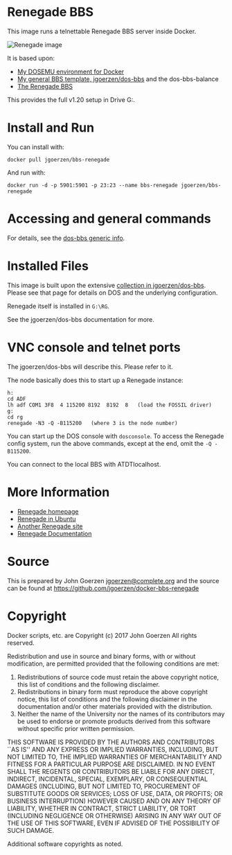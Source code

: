 # Renegade BBS

This image runs a telnettable Renegade BBS server inside Docker.

![Renegade image](https://raw.githubusercontent.com/jgoerzen/docker-bbs-renegade/master/renegade-login.png)

It is based upon:

 - [My DOSEMU environment for Docker](https://github.com/jgoerzen/docker-dosemu)
 - [My general BBS template, jgoerzen/dos-bbs](https://github.com/jgoerzen/docker-dos-bbs) and the dos-bbs-balance
 - [The Renegade BBS](http://renegadebbs.info)

This provides the full v1.20 setup in Drive G:.

# Install and Run

You can install with:

    docker pull jgoerzen/bbs-renegade

And run with:

    docker run -d -p 5901:5901 -p 23:23 --name bbs-renegade jgoerzen/bbs-renegade

# Accessing and general commands

For details, see the [dos-bbs generic info](https://github.com/jgoerzen/docker-dos-bbs).

# Installed Files

This image is built upon the extensive [collection in jgoerzen/dos-bbs](https://github.com/jgoerzen/docker-dos-bbs).
Please see that page for details on DOS and the underlying configuration.

Renegade itself is installed in `G:\RG`.

See the jgoerzen/dos-bbs documentation for more.

# VNC console and telnet ports

The jgoerzen/dos-bbs will describe this.  Please refer to it.

The node basically does this to start up a Renegade instance:

    h:
    cd ADF
    lh adf COM1 3F8  4 115200 8192  8192  8   (load the FOSSIL driver)
    g:
    cd rg
    renegade -N3 -Q -B115200   (where 3 is the node number)

You can start up the DOS console with `dosconsole`.  To access the Renegade
config system, run the above commands, except at the end, omit the `-Q -B115200`.

You can connect to the local BBS with ATDTlocalhost.

# More Information

 - [Renegade homepage](http://www.renegadebbs.info/)
 - [Renegade in Ubuntu](http://www.instructables.com/id/Renegade-BBS-in-Ubuntu-Linux-Telnet-Multi-Node/)
 - [Another Renegade site](http://www.redditmirror.cc/cache/websites/geek.phatus.com_9stap/geek.phatus.com/2009/08/renegade-bbs-in-ubuntu-linux-telnetmulti-node/index.html)
 - [Renegade Documentation](http://renegadebbs.info/docs/)

# Source

This is prepared by John Goerzen <jgoerzen@complete.org> and the source
can be found at https://github.com/jgoerzen/docker-bbs-renegade

# Copyright

Docker scripts, etc. are
Copyright (c) 2017 John Goerzen 
All rights reserved.

Redistribution and use in source and binary forms, with or without
modification, are permitted provided that the following conditions
are met:
1. Redistributions of source code must retain the above copyright
   notice, this list of conditions and the following disclaimer.
2. Redistributions in binary form must reproduce the above copyright
   notice, this list of conditions and the following disclaimer in the
   documentation and/or other materials provided with the distribution.
3. Neither the name of the University nor the names of its contributors
   may be used to endorse or promote products derived from this software
   without specific prior written permission.

THIS SOFTWARE IS PROVIDED BY THE AUTHORS AND CONTRIBUTORS ``AS IS'' AND
ANY EXPRESS OR IMPLIED WARRANTIES, INCLUDING, BUT NOT LIMITED TO, THE
IMPLIED WARRANTIES OF MERCHANTABILITY AND FITNESS FOR A PARTICULAR PURPOSE
ARE DISCLAIMED.  IN NO EVENT SHALL THE REGENTS OR CONTRIBUTORS BE LIABLE
FOR ANY DIRECT, INDIRECT, INCIDENTAL, SPECIAL, EXEMPLARY, OR CONSEQUENTIAL
DAMAGES (INCLUDING, BUT NOT LIMITED TO, PROCUREMENT OF SUBSTITUTE GOODS
OR SERVICES; LOSS OF USE, DATA, OR PROFITS; OR BUSINESS INTERRUPTION)
HOWEVER CAUSED AND ON ANY THEORY OF LIABILITY, WHETHER IN CONTRACT, STRICT
LIABILITY, OR TORT (INCLUDING NEGLIGENCE OR OTHERWISE) ARISING IN ANY WAY
OUT OF THE USE OF THIS SOFTWARE, EVEN IF ADVISED OF THE POSSIBILITY OF
SUCH DAMAGE.

Additional software copyrights as noted.


